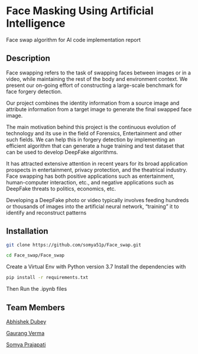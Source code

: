 
# Face Masking Using Artificial Intelligence

Face swap algorithm for AI code implementation report 

## Description
Face swapping refers to the task of swapping faces between images or in a video, while maintaining the rest of the body and environment context. We present our on-going effort of constructing a large-scale benchmark for face forgery detection. 

Our project combines the identity information from a source image  and attribute information from a target image to generate the final swapped face image.


The main motivation behind this project is the continuous evolution of technology and its use in the field of Forensics, Entertainment and other such fields. We can help this in forgery detection by implementing an efficient algorithm that can generate a huge training and test dataset that can be used to develop DeepFake algorithms.

It has attracted extensive attention in recent years for its broad application prospects in entertainment, privacy protection, and the theatrical industry. Face swapping has both positive applications such as entertainment, human-computer interaction, etc., and negative applications such as DeepFake threats to politics, economics, etc.

Developing a DeepFake photo or video typically involves feeding hundreds or thousands of images into the artificial neural network, “training” it to identify and reconstruct patterns

## Installation
```bash
git clone https://github.com/somya51p/Face_swap.git
```
```bash
cd Face_swap/Face_swap
```
Create a Virtual Env with Python version 3.7
Install the dependencies with 
```bash
pip install -r requirements.txt
```
Then Run the .ipynb files  


## Team Members

[Abhishek Dubey](https://github.com/abhishek-geek)

[Gaurang Verma](https://github.com/gaurangvr16)

[Somya Prajapati](https://github.com/somya51p)
